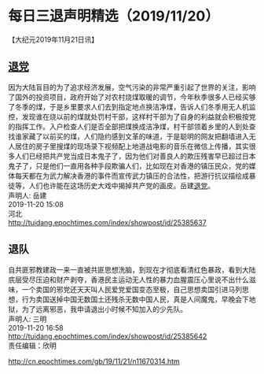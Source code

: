 # 每日三退声明精选（2019/11/20）
  
  
【大纪元2019年11月21日讯】  
## <a href="http://cn.epochtimes.com/gb/tag/%E9%80%80%E5%85%9A.html">退党</a>  
因为大陆盲目的为了追求经济发展，空气污染的非常严重引起了世界的关注，影响了国外的投资项目，政府开始了对农村烧煤取暖的调节，今年秋季很多人已经买够了冬季的煤，于是乡里要求人们去到指定地点换洁净煤，告诉人们冬季用无人机监控，发现谁在烧以前的煤就处罚村干部，这样村干部为了自身的利益就会积极按党的指挥工作。入户检查人们是否全部把煤换成洁净煤，村干部领着乡里的人到处查找谁家藏了以前买的煤，人们隐约感到文革的味道，于是聪明的网友把翻墙进入无人居住的房子里搜煤的现场录下视频配上地道战电影的音乐在微信上传播，其实很多人们已经把共产党当成日本鬼子了，因为他们对善良人的欺压残害早已超过日本鬼子了，只是他们一直用各种手段欺骗人们，比如现在对香港的镇压民众，党的媒体每天都在为武力解决香港的事件而宣传武力镇压的合法性，把游行抗议描绘成暴徒等，人们也许能在这场历史大戏中揭掉共产党的画皮。岳建<a href="http://cn.epochtimes.com/gb/tag/%E9%80%80%E5%85%9A.html">退党</a>。  
声明人: 岳建  
2019-11-20 15:08  
河北  
<a href="http://tuidang.epochtimes.com/index/showpost/id/25385637">http://tuidang.epochtimes.com/index/showpost/id/25385637</a>  
## 退队  
自共匪邪教建政一来一直被共匪思想洗脑，到现在才彻底看清红色暴政，看到大陆㡳层受尽压迫和财产剥夺，香港民主运动无人性的暴力血腥震压心里说不出什么滋味，一个卖国的邪党还天天叫人民爱党爱国变态至极，自己思想卖国引进马列思想，行为卖国送掉中国无数国土还残杀无数中国人民，真是人间魔鬼，早晚会下地狱，为了远离邪恶，我申请退出小时候不知加入的少先队。  
声明人: 三明  
2019-11-20 16:58  
<a href="http://tuidang.epochtimes.com/index/showpost/id/25385642">http://tuidang.epochtimes.com/index/showpost/id/25385642</a>  
责任编辑：欣明  
  
  
  
http://cn.epochtimes.com/gb/19/11/21/n11670314.htm
